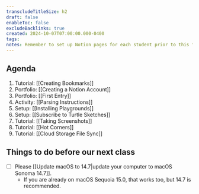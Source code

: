 ```yaml
---
transcludeTitleSize: h2
draft: false
enableToc: false
excludeBacklinks: true
created: 2024-10-07T07:00:00.000-0400
tags:
notes: Remember to set up Notion pages for each student prior to this first class. In this class, one teacher stays with students in class to assist with setup of playgrounds and subscriptions to the turtle sketches playground. The other teacher takes students out to do the "tying a shoelace" and "drawing an M" activity (Parsing instructions). After that part is done, be on hand to help students with remaining tutorials and software setup.
---
```

## Agenda
1. Tutorial: [[Creating Bookmarks]]
1. Portfolio: [[Creating a Notion Account]]
1. Portfolio: [[First Entry]]
2. Activity: [[Parsing Instructions]]
5. Setup: [[Installing Playgrounds]]
6. Setup: [[Subscribe to Turtle Sketches]]
7. Tutorial: [[Taking Screenshots]]
5. Tutorial: [[Hot Corners]]
1. Tutorial: [[Cloud Storage File Sync]]

## Things to do before our next class
- [ ] Please [[Update macOS to 14.7|update your computer to macOS Sonoma 14.7]].
	- If you are already on macOS Sequoia 15.0, that works too, but 14.7 is recommended.